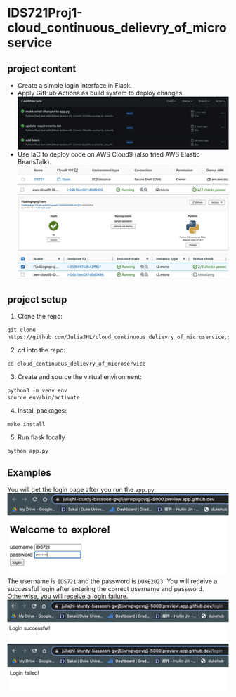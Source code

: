 # IDS721Proj1-cloud_continuous_delievry_of_microservice
## project content
* Create a simple login interface in Flask.
* Apply GitHub Actions as build system to deploy changes.
![actions](https://github.com/JuliaJHL/imgs_readme/blob/main/actions.png)
* Use IaC to deploy code on AWS Cloud9 (also tried AWS Elastic BeansTalk).
![cloud9](https://github.com/JuliaJHL/imgs_readme/blob/main/cloud9.png)
![one](https://github.com/JuliaJHL/imgs_readme/blob/main/one.png)
![benas](https://github.com/JuliaJHL/imgs_readme/blob/main/beans.png)
![all](https://github.com/JuliaJHL/imgs_readme/blob/main/all.png)

## project setup
1. Clone the repo:
```
git clone https://github.com/JuliaJHL/cloud_continuous_delievry_of_microservice.git
```
2. cd into the repo:
```
cd cloud_continuous_delievry_of_microservice
```
3. Create and source the virtual environment:
```
python3 -m venv env
source env/bin/activate
```
4. Install packages:
```
make install
```
5. Run flask locally
```
python app.py
```

## Examples
You will get the login page after you run the `app.py`.
![login](https://github.com/JuliaJHL/imgs_readme/blob/main/enter.png)
The username is `IDS721` and the password is `DUKE2023`. You will receive a successful login after entering the correct username and password. Otherwise, you will receive a login failure.
![success](https://github.com/JuliaJHL/imgs_readme/blob/main/success.png)
![fail](https://github.com/JuliaJHL/imgs_readme/blob/main/fail.png)
